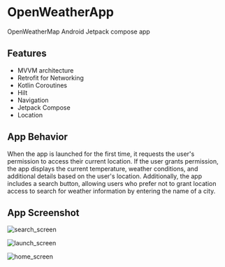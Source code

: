<h1>OpenWeatherApp</h1>

<p>OpenWeatherMap Android Jetpack compose app</p>

<h2>Features</h2>

<ul>
  <li>MVVM architecture</li>
  <li>Retrofit for Networking</li>
  <li>Kotlin Coroutines</li>
  <li>Hilt</li>
  <li>Navigation</li>
  <li>Jetpack Compose</li>
  <li>Location</li>
</ul>

<h2>App Behavior</h2>

<p>When the app is launched for the first time, it requests the user's permission to access their current location. If the user grants permission, the app displays the current temperature, weather conditions, and additional details based on the user's location. Additionally, the app includes a search button, allowing users who prefer not to grant location access to search for weather information by entering the name of a city.</p>

<h2>App Screenshot</h2>

![search_screen](https://github.com/NehaRokde/OpenWeatherApp/assets/1868114/84f44028-e3d3-47ff-a284-0cb0936a98fb)



![launch_screen](https://github.com/NehaRokde/OpenWeatherApp/assets/1868114/e9554989-ad2d-4955-ae84-440dc3453ed9)



![home_screen](https://github.com/NehaRokde/OpenWeatherApp/assets/1868114/e9456462-e9b2-419f-9625-5e4ae2da9f66)




